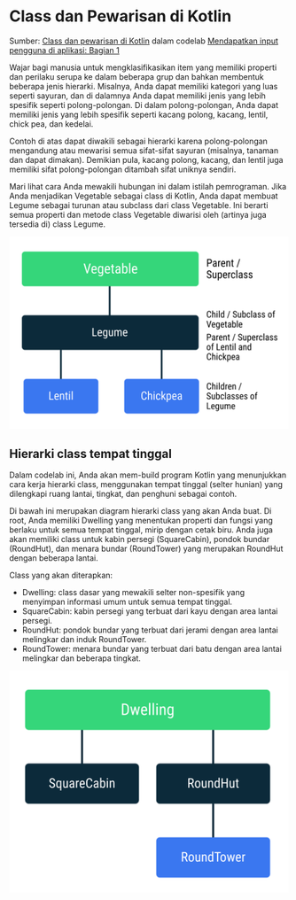 # Class dan Pewarisan di Kotlin
Sumber: [Class dan pewarisan di Kotlin](https://developer.android.com/codelabs/basic-android-kotlin-training-classes-and-inheritance?continue=https%3A%2F%2Fdeveloper.android.com%2Fcourses%2Fpathways%2Fandroid-basics-kotlin-unit-2-pathway-1%23codelab-https%3A%2F%2Fdeveloper.android.com%2Fcodelabs%2Fbasic-android-kotlin-training-classes-and-inheritance#0) dalam codelab [Mendapatkan input pengguna di aplikasi: Bagian 1](https://developer.android.com/courses/pathways/android-basics-kotlin-unit-2-pathway-1)

Wajar bagi manusia untuk mengklasifikasikan item yang memiliki properti dan perilaku serupa ke dalam beberapa grup dan bahkan membentuk beberapa jenis hierarki. Misalnya, Anda dapat memiliki kategori yang luas seperti sayuran, dan di dalamnya Anda dapat memiliki jenis yang lebih spesifik seperti polong-polongan. Di dalam polong-polongan, Anda dapat memiliki jenis yang lebih spesifik seperti kacang polong, kacang, lentil, chick pea, dan kedelai.

Contoh di atas dapat diwakili sebagai hierarki karena polong-polongan mengandung atau mewarisi semua sifat-sifat sayuran (misalnya, tanaman dan dapat dimakan). Demikian pula, kacang polong, kacang, dan lentil juga memiliki sifat polong-polongan ditambah sifat uniknya sendiri.

Mari lihat cara Anda mewakili hubungan ini dalam istilah pemrograman. Jika Anda menjadikan Vegetable sebagai class di Kotlin, Anda dapat membuat Legume sebagai turunan atau subclass dari class Vegetable. Ini berarti semua properti dan metode class Vegetable diwarisi oleh (artinya juga tersedia di) class Legume.

![vegetable-class](vegetable-class.png)

## Hierarki class tempat tinggal
Dalam codelab ini, Anda akan mem-build program Kotlin yang menunjukkan cara kerja hierarki class, menggunakan tempat tinggal (selter hunian) yang dilengkapi ruang lantai, tingkat, dan penghuni sebagai contoh.

Di bawah ini merupakan diagram hierarki class yang akan Anda buat. Di root, Anda memiliki Dwelling yang menentukan properti dan fungsi yang berlaku untuk semua tempat tinggal, mirip dengan cetak biru. Anda juga akan memiliki class untuk kabin persegi (SquareCabin), pondok bundar (RoundHut), dan menara bundar (RoundTower) yang merupakan RoundHut dengan beberapa lantai.

Class yang akan diterapkan:

- Dwelling: class dasar yang mewakili selter non-spesifik yang menyimpan informasi umum untuk semua tempat tinggal.
- SquareCabin: kabin persegi yang terbuat dari kayu dengan area lantai persegi.
- RoundHut: pondok bundar yang terbuat dari jerami dengan area lantai melingkar dan induk RoundTower.
- RoundTower: menara bundar yang terbuat dari batu dengan area lantai melingkar dan beberapa tingkat.

![dwelling-class](dwelling-class.png)
